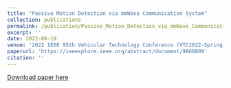 ```yaml
---
title: "Passive Motion Detection via mmWave Communication System"
collection: publications
permalink: /publication/Passive_Motion_Detection_via_mmWave_Communication_System
excerpt: ''
date: 2022-06-19
venue: '2022 IEEE 95th Vehicular Technology Conference (VTC2022-Spring)'
paperurl: 'https://ieeexplore.ieee.org/abstract/document/9860809'
citation: ''
---
```



[Download paper here](http://yfsun0327.github.io/files/Passive_Motion_Detection_via_mmWave_Communication_System.pdf)

<!-- Recommended citation: J. Li, C. Yu, Y. Luo, Y. Sun and R. Wang, "Passive Motion Detection via mmWave Communication System," <i>2022 IEEE 95th Vehicular Technology Conference: (VTC2022-Spring)</i>, Helsinki, Finland, 2022, pp. 1-6. -->
